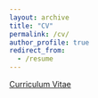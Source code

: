 ```yaml
---
layout: archive
title: "CV"
permalink: /cv/
author_profile: true
redirect_from:
  - /resume
---
```

<a href="parasnaren.github.io/files/ParasNarendranathCV.pdf" target="_blank">Curriculum Vitae</a>